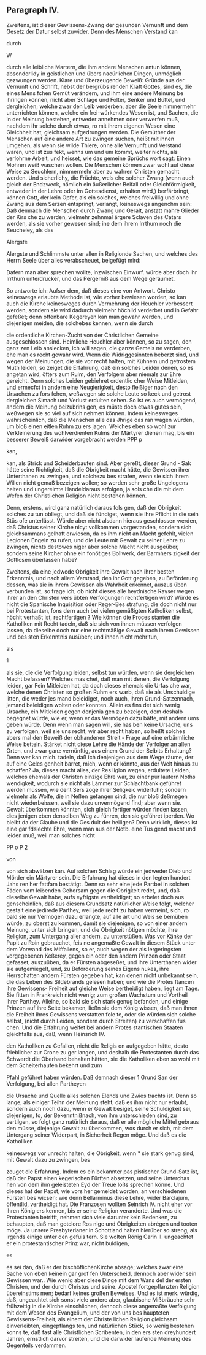 
<!-- seite 687 -->

Paragraph IV.
-------------

Zweitens, ist dieser Gewissens-Zwang der gesunden Vernunft und dem Gesetz der Datur selbst zuwider. Denn des Menschen Verstand kan

durch

W

<!-- seite 688 -->

durch alle leibliche Martern, die ihm andere Menschen antun können, absonderlidy in geistlichen und übers nacürlichen Dingen, unmöglich gezwungen werden. Klare und úberzeugende Beweiß: Gründe aus der Vernunft und Schrift, nebst der bergrübs renden Kraft Gottes, sind es, die eines Mens fchen Gemüt verändern, und ihm eine andere Meinung be ihringen können, nicht aber Schlage und Folter, Senker und Büttel, und dergleichen; welche zwar den Leib verderben, aber die Seele nimmermehr unterrichten können, welche ein frei-wúrkendes Wesen ist, und Sachen, die in der Meinung bestehen, entweder annehmen oder verwerfen muß, nachdem ihr solche durch etwas, ro mit ihrem eigenen Wesen eine Gleichheit hat, gleichsam aufgedrungen werden. Die Gemúther der Menschen auf eine andere Art zu zwingen suchen, heißt mit ihnen umgehen, als wenn sie wilde Thiere, ohne alle Vernunft und Verstand waren, und ist zus fekt, wenns um und um kommt, weiter nichts, als verlohrne Arbeit, und heisset, wie das gemeine Sprüchs wort sagt: Einen Mohren weiß waschen wollen. Die Menschen körmen zwar wohl auf diese Weise zu Seuchlern, nimmermehr aber zu wahren Christen gemacht werden. Und sicherlichy, die Früchte, wels che solcher Zwang (wenn auch gleich der Endzweck, nämlich ein äußerlicher Beifall oder Gleichförmigkeit, entweder in der Lehre oder im Gottesdienst, erhalten wird,) berfärbringt, können Gott, der kein Opfer, als ein solches, welches freiwillig und ohne Zwang aus dem Serzen entspringt, verlangt, keineswegs angenchm sein: Daß demnach die Menschen durch Zwang und Geralt, anstatt mahre Glieder der Kirs che zu werden, vielmehr zehnmal ärgere Sclaven des Catars werden, als sie vorher gewesen sind; ine dem ihrem Irrthum noch die Seucheley, als das

Alergste
<!-- seite 689 -->
 Alergste und Schlimmste unter allen in Religionde
Sachen, und welches des Herrn Seele über alles
verabscheuet, beigefügt mird:

  Dafern man aber sprechen wollte, inzwischen Einwurf.
würde aber doch ihr Irrthum unterdrucker, und
das Pergerniß aus dem Wege geräumet.

So antworte ich: Aufser dem, daß dieses eine von Antwort. Christo keineswegs erlaubte Methode ist, wie vorher bewiesen worden, so kan auch die Kirche keinesweges durch Vermehrung der Heuchler verbessert werden, sondern sie wird dadurch vielmehr höchlid verderbet und in Gefahr gefeßet; denn offenbare Kegereyen kan man gewahr werden, und diejenigen meiden, die solchebes kennen, wenn sie durch

die ordentliche Kirchen-Zucht von der Christlichen Gemeine ausgeschlossen sind. Heimliche Heuchler aber können, so zu sagen, den ganz zen Leib ansiecken, ich will sagen, die ganze Gemeis ne verderben, ehe man es recht gewahr wird. Wenn die Widriggesinnten beberzt sind, und wegen der Meinungen, die sie vor recht halten, mit Kühnem und getrostem Muth leiden, so zeiget die Erfahrung, daß ein solches Leiden denen, so es angetan wird, öfters zum Rulm, den Verfolgern aber niemals zur Ehre gereicht. Denn solches Leiden gebiehret ordentlic cher Weise Mitleiden, und ermecfct in andern eine Neugierigkeit, desto fleißiger nach den Ursachen zu fors fchen, weßwegen sie solche Leute so keck und getrost dergleichen Simach und Verlust erdulten sehen. So ist es auch vermögend, andern die Meinung beizubrins gen, es müste doch etwas gutes sein, weßwegen sie so viel auf sich nehmen können. Indem keinesweges wahrscheinlich, daß die Menschen alle das Jhrige das ran wagen würden, um bloß einen eitlen Ruhm zu ers jagen: Welches eben so wohl zur Verkleinerung des wohlverdienten Kulms der Märtyrer dienen mag, bis ein besserer Beweiß darwider vorgebracht werden PPP p

kan,
<!-- seite 690 -->
kan, als Strick und Scheiderbaufen sind. Aber gereßt, dieser Grund - Sak hátte seine Richtigkeit, daß die Obrigkeit macht hätte, die Gewissen ihrer Unterthanen zu zwingen, und solchezu bes strafen, wenn sie sich ihrem Willen nicht gemaß bezeigen wollen; so werden sehr große Ungelegens heiten und ungereimte Handeldaraus erfolgen, ja sols che die mit dem Wefen der Christlichen Religion nicht bestehen können.

Denn, erstens, wird ganz natürlich daraus fols gen, daß der Obrigkeit solches zu tun obliegt, und daß sie fündiget, wenn sie ihre Pflicht in die sein Stüs ofe unterlässt. Würde aber nicht alsdann hieraus geschlossen werden, daß Christus seiner Kirche nicyt vollkommen vorgestanden, sondern sich gleichsammans gelhaft erwiesen, da es ihm nicht an Macht gefehlt, vielen Legionen Engeln zu rufen, und die Leute mit Gewalt zu seiner Lehre zu zwingen, nichts destowes niger aber solche Macht nicht ausgeüber, sondern seine Kircher ohne ein fonötiges Bollwerk, der Barmhers zigkeit der Gottlosen überlassen habe?

Zweitens, da eine jedwede Obrigkeit ihre Gewalt nach ihrer besten Erkenntnis, und nach allem Verstand, den ihr Gott gegeben, zu Beförderung dessen, was sie in ihrem Gewissen als Wahrheit erkennet, auszus üben verbunden ist, so frage ich, ob nicht dieses alle heydnische Rayser wegen ihrer an den Christen vers übten Verfolgungen rechtfertigen wird? Würde es nicht die Spanische Inquisition oder Reger-Bes strafung, die doch nicht nur bei Protestanten, fons dern auch bei vielen gemäßigten Katholiken selbst, höchit verhaßt ist, rechtfertigen ? Wie können die Proces stanten die Katholiken mit Recht tadeln, daß sie sich von ihnen müssen verfolgen lassen, da dieselbe doch nur eine rechtmäßige Gewalt nach ihrem Gewissen und bes sten Erkenntnis ausüben; und ihnen nicht mehr tun,

als





1
<!-- seite 691 -->
als sie, die die Verfolgung leiden, selbst tun würden, wenn sie dergleichen Macht befassen? Welches mas chet, daß man mit denen, die Verfolgung leiden, gar Fein Mitleiden hat, da doch dieses ehemals die Urfas che war, welche denen Christen so großen Ruhm ers warb, daß sie als Unschuldige litten, die weder jes mand beleidiget, noch auch, ihren Grund-Satzennach, jemand beleidigen wolten oder konnten. Allein es fins det sich wenig Ursache, ein Mitleiden gegen denjenia gen zu bezeigen, dem deshalb begegnet würde, wie er, wenn er das Vermögen dazu bätte, mit andern ums geben würde. Denn wenn man sagen will, sie has ben keine Ursache, uns zu verfolgen, weil sie uns recht, wir aber recht haben, so heißt solches abers mal den Beweiß der obhandenen Streit - Frage auf eine erbärmliche Weise betteln. Stárket nicht diese Lehre die Hände der Verfolger an allen Orten, und zwar ganz vernünftig, aus einem Grund der Selbits Erhaltung? Denn wer kan mich. tadeln, daß ich denjenigen aus dem Wege räume, der auf eine Geles genheit barret, mich, wenn er könnte, aus der Welt hinaus zu schaffen? Ja, dieses macht alles, der Res ligion wegen, erdultete Leiden, welches ehemals der Christen einzige Ehre war, zu einer pur lautern Noths wendigkeit, wodurch sie nicht als Lämmer zur Schlachtbank geführet werden müssen, wie dent Sers zoge ihrer Seligkeic widerfuhr; sondern vielmehr als Wolfe, die in Neßen gefangen sind, die nur bloß deßmegen nicht wiederbeissen, weil sie dazu unvermögend find; aber wenn sie. Gewalt überkommen könnten, sich gleich fertiger würden finden lassen, dies jenigen eben denselben Weg zu führen, den sie geführet iperden. Wo bleibt da der Glaube und die Ges dult der heiligen? Denn wirklich, dieses ist eine gar fdslechte Ehre, wenn man aus der Notb. eine Tus gend macht und leiden muß, weil man solches nicht

PP o P 2


von

<!-- seite 692 -->

von sich abwälzen kan. Auf solchen Schlag würde ein jedweder Dieb und Mörder ein Märtyrer sein. Die Erfahrung hat dieses in den legten hundert Jahs ren her fattfam bestätigt. Denn so sehr eine jede Partbei in solchen Fäden vom leiðenden Gehorsam gegen die Obrigkeit redet, und, daß dieselbe Gewalt habe, aufs eyfrigste vertheidiget; so erbelet doch aus genscheinlich, daß aus diesem Grundsatz natürlicher Weise folgt, welcher gestalt eine jedirede Parthey, weil jede recht zu haben vermeint, sich, ro bald sie nur Vermögen dazu erlangte, auf alle ärt und Weis se bemüben würde, zu oberst zu kommen, damit sie diejenigen, so von einer andern Meinung, unter sich bringen, und die Obrigkeit nötigen möchte, ihre Religion, zum Untergang aller andern, zu unterstüßen. Was vor Känke der Papit zu Roin gebrauchet, feis ne angemaßte Gewalt in diesem Stück unter dem Vorwand des Miffallens, so er, auch wegen der als lergeringsten vorgegebenen Keßerey, gegen ein oder den andern Prinzen oder Staat gefasset, auszuüben, da er Fürsten abgeseßet, und ihre Unterthanen wider sie aufgemiegelt, und, zu Beförderung seines Eigens nukes, ihre Herrschaften andern Fürsten gegeben hat, kan denen nicht unbekannt sein, die das Leben des Sildebrands gelesen haben; und wie die Protes ftancen ihre Gewissens- Freiheit auf gleiche Weise bertheidigt haben, liegt am Tage. Sie fitten in Frankreich nicht wenig; zum großen Wachstum und Vortheil ihrer Parthey. Alleine, so bald sie sich stark genug befanden, und einige Prinzen auf ihre Seite bekamen, ließn sie dem König wissen, daß man ihnen die Freiheit ihres Gewissens verstatten fole te, oder sie würden sich solche selbst, (nicht durch Leiden, sondern durch Streiten) zu verschaffen fus chen. Und die Erfahrung weifet bei andern Protes stantischen Staaten gleichfalls aus, daß, wenn Heinsrich IV.

<!-- seite 693 -->

den Katholiken zu Gefallen, nicht die Religis on aufgegeben hätte, desto frieblicher zur Crone zu ger langen, und deshalb die Protestanten durch das Schwerdt die Oberhand behalten hätten, sie die Katholiken eben so wohl mit dem Scheiterhaufen bekehrt und zum

Pfahl geführet haben würden. Daß demnach dieser 1 Grund San der Verfolgung, bei allen Partheyen

die Ursache und Quelle alles solchen Elends und Zwies trachts ist. Denn so lange, als einiger Teihn der Meinung  steht, daß es ihm nicht nur erlaubt, sondern auch noch dazu, wenn er Gewalt besiget, seine Schuldigkeit sei, diejenigen, fo, der Bekenntnißnach, von ihm unterschieden sind, zu vertilgen, so folgt ganz natürlich daraus, daß er alle mögliche Mittel gebraus den müsse, diejenige Gewalt zu überkommen, wos durch er sich, mit dem Untergang seiner Widerpart, in Sicherheit Regen möge. Und daß es die Katholiken

keineswegs vor unrecht halten, die Obrigkeit, wenn * sie stark genug sind, mit Gewalt dazu zu zwingen, bes

zeuget die Erfahrung. Indem es ein bekannter pas pistischer Grund-Satz ist, daß der Papst einen kegerischen Fürften absetzen, und seine Unterchas nen von dem ihm geleisteten Eyd der Treue loßs sprechen könne. Und dieses hat der Papst, wie vors her gemeldet worden, an verschiedenen Fürsten bes wicsen; wie denn Bellarminus diese Lehre, wider Barclajum, öffentlid, vertheidigt hat. Die Franzosen wollten Seinrich IV. nicht eher vor ihren König ers kennen, bis er seine Religion veranderte. Und was die Protestanten betrifft, nehmen sich viele darunter kein Bedenken, zu behaupten, daß man gotclore Ros nige und Obrigkeiten abrégen und tooten möge. Ja unsere Presbyterianer in Schottland halten hierüber so streng, als irgends einige unter den gefuis tern. Sie wolten Rönig Carin II. ungeachtet er ein protestantischer Prinz war, nicht buldigen,

es

<!-- seite 694 -->

es sei dan, daß er der bischöflichenKirche absage; welches zwar eine Sache von eben keinein gar grof fen Unterscheid, dennoch aber wider sein Gewissen war.. Wie wenig aber diese Dinge mit dem Wans del der ersten Christen, und der durch Christus und seine. Apostel fortgepflanzten Religion übereinstims men; bedarf keines großen Beweises. Und es ist merk. würdig, daß, ungeachtet sich sonst viele andere aber, glaubische Mißbräuche sehr frühzeitig in die Kirche einschlichen, dennoch diese angemaßte Verfolgung mit dem Wesen des Evangelium, und der von uns bes haupteten Gewissens-Freiheit, als einem der Christe lichen Religion gleichsam einverleibten, eingepflangs ten, und natürlichen Stück, so wenig bestehen konns te, daß fast alle Christlichen Scribenten, in den ers sten dreyhundert Jahren, ernstlich darvor streiten, und die darwider laufende Meinung des Gegenteils verdammen.
